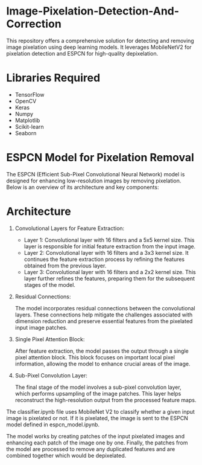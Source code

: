 # Image-Pixelation-Detection-And-Correction
This repository offers a comprehensive solution for detecting and removing image pixelation using deep learning models. It leverages MobileNetV2 for pixelation detection and ESPCN for high-quality depixelation.

# Libraries Required
- TensorFlow 
- OpenCV
- Keras
- Numpy
- Matplotlib
- Scikit-learn
- Seaborn


# ESPCN Model for Pixelation Removal
The ESPCN (Efficient Sub-Pixel Convolutional Neural Network) model is designed for enhancing low-resolution images by removing pixelation. Below is an overview of its architecture and key components:


# Architecture
1. Convolutional Layers for Feature Extraction:

    - Layer 1: Convolutional layer with 16 filters and a 5x5 kernel size. This layer is responsible for initial feature extraction from the input image.
    - Layer 2: Convolutional layer with 16 filters and a 3x3 kernel size. It continues the feature extraction process by refining the features obtained from the previous layer.
    - Layer 3: Convolutional layer with 16 filters and a 2x2 kernel size. This layer further refines the features, preparing them for the subsequent stages of the model.


2. Residual Connections:

    The model incorporates residual connections between the convolutional layers. These connections help mitigate the challenges associated with dimension reduction and preserve essential features from the pixelated input image patches.

3. Single Pixel Attention Block:

    After feature extraction, the model passes the output through a single pixel attention block. This block focuses on important local pixel information, allowing the model to enhance crucial areas of the image.

4. Sub-Pixel Convolution Layer:
   
    The final stage of the model involves a sub-pixel convolution layer, which performs upsampling of the image patches. This layer helps reconstruct the high-resolution output from the processed feature maps.
   



The classifier.ipynb file uses MobileNet V2 to classify whether a given input image is pixelated or not. If it is pixelated, the image is sent to the ESPCN model defined in espcn_model.ipynb. 

The model works by creating patches of the input pixelated images and enhancing each patch of the image one by one. Finally, the patches from the model are processed to remove any duplicated features and are combined together which would be depixelated. 
